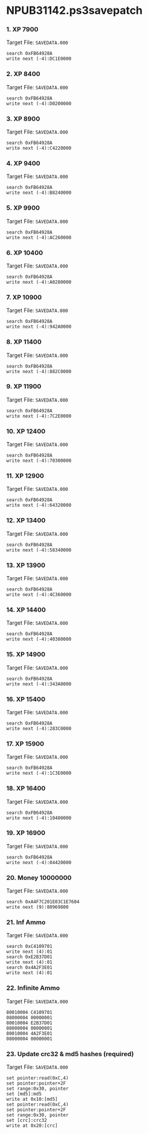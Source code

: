 # NPUB31142.ps3savepatch

### 1. XP 7900

Target File: `SAVEDATA.000`

```
search 0xFB64928A
write next (-4):DC1E0000
```

### 2. XP 8400

Target File: `SAVEDATA.000`

```
search 0xFB64928A
write next (-4):D0200000
```

### 3. XP 8900

Target File: `SAVEDATA.000`

```
search 0xFB64928A
write next (-4):C4220000
```

### 4. XP 9400

Target File: `SAVEDATA.000`

```
search 0xFB64928A
write next (-4):B8240000
```

### 5. XP 9900

Target File: `SAVEDATA.000`

```
search 0xFB64928A
write next (-4):AC260000
```

### 6. XP 10400

Target File: `SAVEDATA.000`

```
search 0xFB64928A
write next (-4):A0280000
```

### 7. XP 10900

Target File: `SAVEDATA.000`

```
search 0xFB64928A
write next (-4):942A0000
```

### 8. XP 11400

Target File: `SAVEDATA.000`

```
search 0xFB64928A
write next (-4):882C0000
```

### 9. XP 11900

Target File: `SAVEDATA.000`

```
search 0xFB64928A
write next (-4):7C2E0000
```

### 10. XP 12400

Target File: `SAVEDATA.000`

```
search 0xFB64928A
write next (-4):70300000
```

### 11. XP 12900

Target File: `SAVEDATA.000`

```
search 0xFB64928A
write next (-4):64320000
```

### 12. XP 13400

Target File: `SAVEDATA.000`

```
search 0xFB64928A
write next (-4):58340000
```

### 13. XP 13900

Target File: `SAVEDATA.000`

```
search 0xFB64928A
write next (-4):4C360000
```

### 14. XP 14400

Target File: `SAVEDATA.000`

```
search 0xFB64928A
write next (-4):40380000
```

### 15. XP 14900

Target File: `SAVEDATA.000`

```
search 0xFB64928A
write next (-4):343A0000
```

### 16. XP 15400

Target File: `SAVEDATA.000`

```
search 0xFB64928A
write next (-4):283C0000
```

### 17. XP 15900

Target File: `SAVEDATA.000`

```
search 0xFB64928A
write next (-4):1C3E0000
```

### 18. XP 16400

Target File: `SAVEDATA.000`

```
search 0xFB64928A
write next (-4):10400000
```

### 19. XP 16900

Target File: `SAVEDATA.000`

```
search 0xFB64928A
write next (-4):04420000
```

### 20. Money 10000000

Target File: `SAVEDATA.000`

```
search 0xA4F7C201E03C1E7604
write next (9):80969800
```

### 21. Inf Ammo

Target File: `SAVEDATA.000`

```
search 0xC4109701
write next (4):01
search 0xE2B37D01
write next (4):01
search 0x4A2F3E01
write next (4):01
```

### 22. Infinite Ammo

Target File: `SAVEDATA.000`

```
80010004 C4109701
08000004 00000001
80010004 E2B37D01
08000004 00000001
80010004 4A2F3E01
08000004 00000001
```

### 23. Update crc32 & md5 hashes (required)

Target File: `SAVEDATA.000`

```
set pointer:read(0xC,4)
set pointer:pointer+2F
set range:0x30, pointer
set [md5]:md5
write at 0x10:[md5]
set pointer:read(0xC,4)
set pointer:pointer+2F
set range:0x30, pointer
set [crc]:crc32
write at 0x20:[crc]
```

